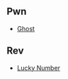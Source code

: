 ## Pwn

- [Ghost](https://github.com/muhammadhendro/CTF-Writeups/tree/master/2023/BDSec%20CTF%202023/Ghost)

## Rev

- [Lucky Number](https://github.com/muhammadhendro/CTF-Writeups/tree/master/2023/BDSec%20CTF%202023/Lucky%20Number)

